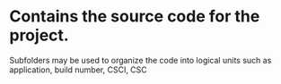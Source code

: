 # Contains the source code for the project. 
Subfolders may be used to organize  the code into logical units such as application, build number, CSCI, CSC
